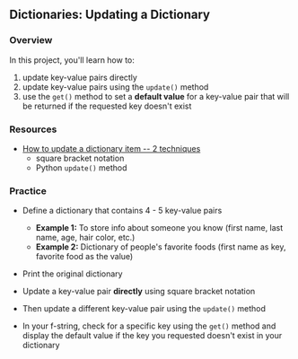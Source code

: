 ## Dictionaries: Updating a Dictionary

### Overview

In this project, you'll learn how to:

1. update key-value pairs directly
2. update key-value pairs using the `update()` method
3. use the `get()` method to set a **default value** for a key-value pair that will be returned if the requested key doesn't exist

### Resources

- [How to update a dictionary item -- 2 techniques](https://github.com/manfredspitze/dictionaries-starter/blob/main/cat_update_method_demo.py)
    - square bracket notation
    - Python `update()` method

### Practice

- Define a dictionary that contains 4 - 5 key-value pairs  

    - **Example 1:** To store info about someone you know (first name, last name, age, hair color, etc.)
    - **Example 2:** Dictionary of people's favorite foods (first name as key, favorite food as the value)  

- Print the original dictionary   

- Update a key-value pair **directly** using square bracket notation   

- Then update a different key-value pair using the `update()` method   

- In your f-string, check for a specific key using the `get()` method and display the default value if the key you requested doesn't exist in your dictionary
